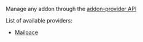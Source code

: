 Manage any addon through the [addon-provider API](https://developers.clever-cloud.com/doc/extend/add-ons-api/#add-on-provider-api)


List of available providers:

* [Mailpace](https://mailpace.com/)
